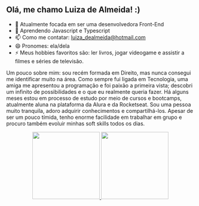 ## Olá, me chamo Luiza de Almeida! :)

- 🔭 Atualmente focada em ser uma desenvolvedora Front-End
- 🌱 Aprendendo Javascript e Typescript
- 📫 Como me contatar: luiza_dealmeida@hotmail.com
- 😄 Pronomes: ela/dela
- ⚡ Meus hobbies favoritos são: ler livros, jogar videogame e assistir a filmes e séries de televisão.

Um pouco sobre mim: sou recém formada em Direito, mas nunca consegui me identificar muito na área. Como sempre fui ligada em Tecnologia, uma amiga me apresentou a programação e foi paixão a primeira vista; descobri um infinito de possibilidades e o que eu realmente queria fazer. Há alguns meses estou em processo de estudo por meio de cursos e bootcamps, atualmente aluna na plataforma da Alura e da Rocketseat. Sou uma pessoa muito tranquila, adoro adquirir conhecimentos e compartilhá-los. Apesar de ser um pouco tímida, tenho enorme facilidade em trabalhar em grupo e procuro também evoluir minhas soft skills todos os dias.

<div align="center">
  <a href="https://github.com/luizaadev">
  <img height="180em" src="https://github-readme-stats.vercel.app/api?username=luizaadev&show_icons=true&theme=dracula&include_all_commits=true&count_private=true"/>
  <img height="180em" src="https://github-readme-stats.vercel.app/api/top-langs/?username=luizaadev&layout=compact&langs_count=7&theme=dracula"/>
</div>
